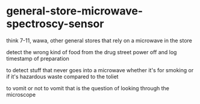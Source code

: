 # general-store-microwave-spectroscy-sensor

think 7-11, wawa, other general stores that rely on a microwave in the store

detect the wrong kind of  food from the drug street power off and log timestamp of preparation


to detect stuff that never goes into a microwave whether it's for smoking or if it's hazardous waste compared to the toliet




to vomit or not to vomit that is the question of looking through the microscope
